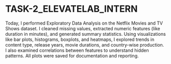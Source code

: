 # TASK-2_ELEVATELAB_INTERN
Today, I performed Exploratory Data Analysis on the Netflix Movies and TV Shows dataset. I cleaned missing values, extracted numeric features (like duration in minutes), and generated summary statistics. Using visualizations like bar plots, histograms, boxplots, and heatmaps, I explored trends in content type, release years, movie durations, and country-wise production. I also examined correlations between features to understand hidden patterns. All plots were saved for documentation and reporting.
